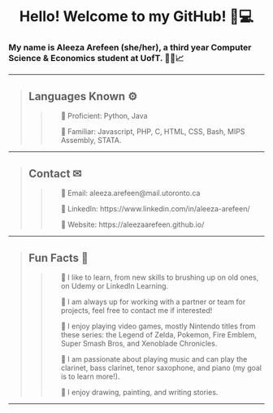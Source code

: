<div align="center">
 <h1> Hello! Welcome to my GitHub! 👋💻 </h1>
</div>

### My name is Aleeza Arefeen (she/her), a third year Computer Science & Economics student at UofT. 👩‍💻📈
 ---
  >## Languages Known ⚙
  >><ul> 🔹 Proficient: Python, Java </ul> 
  >><ul> 🔹 Familiar: Javascript, PHP, C, HTML, CSS, Bash, MIPS Assembly, STATA. </ul>
 ---
  >## Contact ✉
  >><ul> 🔹 Email: aleeza.arefeen@mail.utoronto.ca </ul>
  >><ul> 🔹 LinkedIn: https://www.linkedin.com/in/aleeza-arefeen/ </ul>
  >><ul> 🔹 Website: https://aleezaarefeen.github.io/
 ---
  >## Fun Facts 💬
  >><ul> 🔹 I like to learn, from new skills to brushing up on old ones, on Udemy or LinkedIn Learning. </ul>
  >><ul> 🔹 I am always up for working with a partner or team for projects, feel free to contact me if interested! </ul>
  >><ul> 🔹 I enjoy playing video games, mostly Nintendo titles from these series: the Legend of Zelda, Pokemon, Fire Emblem, Super Smash Bros, and Xenoblade Chronicles. </ul>
  >><ul> 🔹 I am passionate about playing music and can play the clarinet, bass clarinet, tenor saxophone, and piano (my goal is to learn more!). </ul>
  >><ul> 🔹 I enjoy drawing, painting, and writing stories. </ul>
 ---
